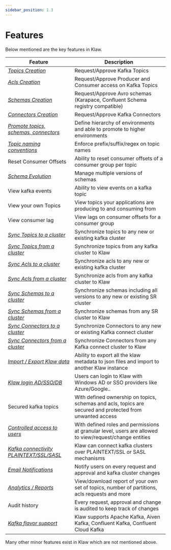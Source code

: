 ```yaml
---
sidebar_position: 1.3
---
```


# Features

Below mentioned are the key features in Klaw.

| Feature                                                                                        | Description                                                                                               |
|------------------------------------------------------------------------------------------------|-----------------------------------------------------------------------------------------------------------|
| [_Topics Creation_](HowTo/topics/Request-a-new-topic)                                          | Request/Approve Kafka Topics                                                                              |
| [_Acls Creation_](HowTo/subscriptions/Request-a-subscription)                                  | Request/Approve Producer and Consumer access on Kafka Topics                                              |
| [_Schemas Creation_](HowTo/schemas/Request-a-schema)                                           | Request/Approve Avro schemas (Karapace, Confluent Schema registry compatible)                             |
| [_Connectors Creation_](HowTo/connectors-Request-a-new-connector)                              | Request/Approve Kafka Connectors                                                                          |
| [_Promote topics, schemas, connectors_](HowTo/topics/Promote-a-topic)                          | Define hierarchy of environments and able to promote to higher environments                               |
| [_Topic naming conventions_](HowTo/environments)                                               | Enforce prefix/suffix/regex on topic names                                                                |
| Reset Consumer Offsets                                                                         | Ability to reset consumer offsets of a consumer group per topic                                           |
| [_Schema Evolution_](HowTo/schemas/manage-schemas)                                             | Manage multiple versions of schemas                                                                       |
| View kafka events                                                                              | Ability to view events on a kafka topic                                                                   |
| View your own Topics                                                                           | View topics your applications are producing to and consuming from                                         |
| View consumer lag                                                                              | View lags on consumer offsets for a consumer group                                                        |
| [_Sync Topics to a cluster_](HowTo/kafka-cluster-migration/sync-topics-to-cluster)             | Synchronize topics to any new or existing kafka cluster                                                   |
| [_Sync Topics from a cluster_](HowTo/kafka-cluster-migration/sync-topics-from-cluster)         | Synchronize topics from any kafka cluster to Klaw                                                         |
| [_Sync Acls to a cluster_](HowTo/kafka-cluster-migration/sync-acls-to-cluster)                 | Synchronize acls to any new or existing kafka cluster                                                     |
| [_Sync Acls from a cluster_](HowTo/kafka-cluster-migration/sync-acls-from-cluster)             | Synchronize acls from any kafka cluster to Klaw                                                           |
| [_Sync Schemas to a cluster_](HowTo/kafka-cluster-migration/sync-schemas-to-cluster)           | Synchronize schemas including all versions to any new or existing SR cluster                              |
| [_Sync Schemas from a cluster_](HowTo/kafka-cluster-migration/sync-schemas-from-cluster)       | Synchronize schemas from any SR cluster to Klaw                                                           |
| [_Sync Connectors to a cluster_](HowTo/kafka-cluster-migration/sync-connectors-to-cluster)     | Synchronize Connectors to any new or existing Kafka connect cluster                                       |
| [_Sync Connectors from a cluster_](HowTo/kafka-cluster-migration/sync-connectors-from-cluster) | Synchronize Connectors from any Kafka connect cluster to Klaw                                             |
| [_Import / Export Klaw data_](HowTo/exportimport)                                              | Ability to export all the klaw metadata to json files and import to another Klaw instance                 | 
| [_Klaw login AD/SSO/DB_](HowTo/authentication)                                                 | Users can login to Klaw with Windows AD or SSO providers like Azure/Google..                              |
| Secured kafka topics                                                                           | With defined ownership on topics, schemas and acls, topics are secured and protected from unwanted access |
| [_Controlled access to users_](HowTo/rolespermissions)                                         | With defined roles and permissions at granular level, users are allowed to view/request/change entities   |
| [_Kafka connectivity PLAINTEXT/SSL/SASL_](HowTo/clusterconnectivity)                           | Klaw can connect kafka clusters over PLAINTEXT/SSL or SASL mechanisms                                     |
| [_Email Notifications_](HowTo/notifications)                                                   | Notify users on every request and approval and kafka cluster changes                                      |
| [_Analytics / Reports_](HowTo/analytics)                                                       | View/download report of your own set of topics, number of partitions, acls requests and more              |
| Audit history                                                                                  | Every request, approval and change is audited to keep track of changes                                    |
| [_Kafka flavor support_](HowTo/clusters)                                                       | Klaw supports Apache Kafka, Aiven Kafka, Confluent Kafka, Confluent Cloud Kafka                           | 

Many other minor features exist in Klaw which are not mentioned above.